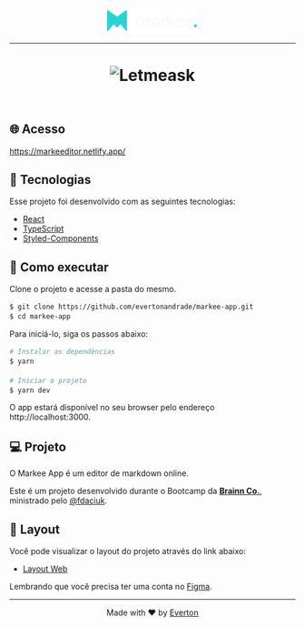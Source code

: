 <p align="center">
  <img  src="./src/resources/assets/logo.svg" alt="Markee App"width="160px">
</p>

---

<h1 align="center">
    <img alt="Letmeask" src="https://i.ibb.co/sCJWB1R/markeeapp.png" />
</h1>

<br>

## 🌐 Acesso
https://markeeditor.netlify.app/

## 🧪 Tecnologias

Esse projeto foi desenvolvido com as seguintes tecnologias:

- [React](https://reactjs.org)
- [TypeScript](https://www.typescriptlang.org/)
- [Styled-Components](https://styled-components.com/)

## 🚀 Como executar

Clone o projeto e acesse a pasta do mesmo.

```bash
$ git clone https://github.com/evertonandrade/markee-app.git
$ cd markee-app
```

Para iniciá-lo, siga os passos abaixo:
```bash
# Instalar as dependências
$ yarn

# Iniciar o projeto
$ yarn dev
```
O app estará disponível no seu browser pelo endereço http://localhost:3000.

## 💻 Projeto

O Markee App é um editor de markdown online.

Este é um projeto desenvolvido durante o Bootcamp da **[Brainn Co.](https://brainn.co/)**, ministrado pelo [@fdaciuk](https://github.com/fdaciuk).


## 🔖 Layout

Você pode visualizar o layout do projeto através do link abaixo:

- [Layout Web](https://www.figma.com/file/EFZCKZuu9bhHtUDtHXT2RP/Bootcamp-Brainn?node-id=9%3A73) 

Lembrando que você precisa ter uma conta no [Figma](http://figma.com/).

---

<p align="center">
Made with ♥ by <a href="http://everton.vercel.app">Everton</a>
</p>
